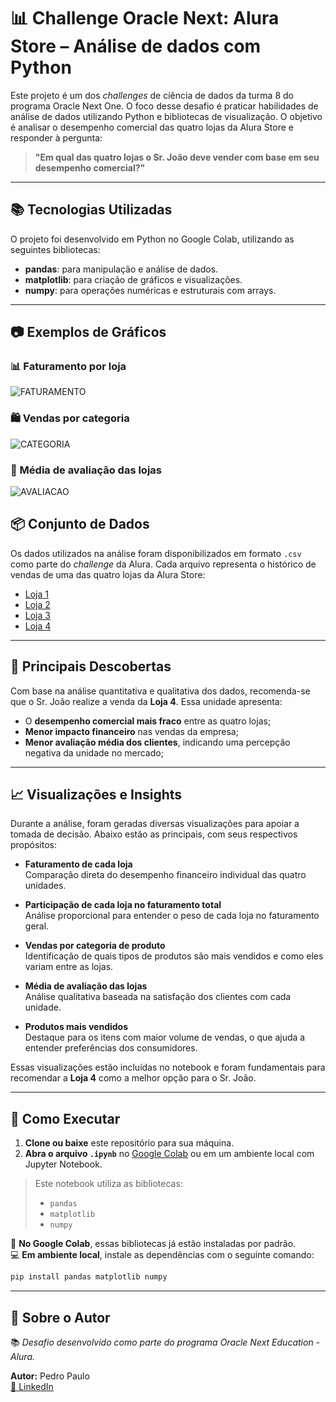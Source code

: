 
# 📊 Challenge Oracle Next: Alura Store – Análise de dados com Python

Este projeto é um dos *challenges* de ciência de dados da turma 8 do programa Oracle Next One. O foco desse desafio é praticar habilidades de análise de dados utilizando Python e bibliotecas de visualização. O objetivo é analisar o desempenho comercial das quatro lojas da Alura Store e responder à pergunta:

> **"Em qual das quatro lojas o Sr. João deve vender com base em seu desempenho comercial?"**

---

## 📚 Tecnologias Utilizadas

O projeto foi desenvolvido em Python no Google Colab, utilizando as seguintes bibliotecas:

- **pandas**: para manipulação e análise de dados.
- **matplotlib**: para criação de gráficos e visualizações.
- **numpy**: para operações numéricas e estruturais com arrays.

---

## 📷 Exemplos de Gráficos

### 📊 Faturamento por loja
![FATURAMENTO](imgs/FATURAMENTO.png)

### 🛍️ Vendas por categoria
![CATEGORIA](imgs/CATEGORIA.png)

### 🌟 Média de avaliação das lojas
![AVALIACAO](imgs/AVALIACAO.png)

## 📦 Conjunto de Dados

Os dados utilizados na análise foram disponibilizados em formato `.csv` como parte do *challenge* da Alura. Cada arquivo representa o histórico de vendas de uma das quatro lojas da Alura Store:

- [Loja 1](https://raw.githubusercontent.com/alura-es-cursos/challenge1-data-science/refs/heads/main/base-de-dados-challenge-1/loja_1.csv)
- [Loja 2](https://raw.githubusercontent.com/alura-es-cursos/challenge1-data-science/refs/heads/main/base-de-dados-challenge-1/loja_2.csv)
- [Loja 3](https://raw.githubusercontent.com/alura-es-cursos/challenge1-data-science/refs/heads/main/base-de-dados-challenge-1/loja_3.csv)
- [Loja 4](https://raw.githubusercontent.com/alura-es-cursos/challenge1-data-science/refs/heads/main/base-de-dados-challenge-1/loja_4.csv)

---

## 🧠 Principais Descobertas

Com base na análise quantitativa e qualitativa dos dados, recomenda-se que o Sr. João realize a venda da **Loja 4**. Essa unidade apresenta:

- O **desempenho comercial mais fraco** entre as quatro lojas;
- **Menor impacto financeiro** nas vendas da empresa;
- **Menor avaliação média dos clientes**, indicando uma percepção negativa da unidade no mercado;

---

## 📈 Visualizações e Insights

Durante a análise, foram geradas diversas visualizações para apoiar a tomada de decisão. Abaixo estão as principais, com seus respectivos propósitos:

- **Faturamento de cada loja**  
  Comparação direta do desempenho financeiro individual das quatro unidades.

- **Participação de cada loja no faturamento total**  
  Análise proporcional para entender o peso de cada loja no faturamento geral.

- **Vendas por categoria de produto**  
  Identificação de quais tipos de produtos são mais vendidos e como eles variam entre as lojas.

- **Média de avaliação das lojas**  
  Análise qualitativa baseada na satisfação dos clientes com cada unidade.

- **Produtos mais vendidos**  
  Destaque para os itens com maior volume de vendas, o que ajuda a entender preferências dos consumidores.

Essas visualizações estão incluídas no notebook e foram fundamentais para recomendar a **Loja 4** como a melhor opção para o Sr. João.

---

## 🚀 Como Executar

1. **Clone ou baixe** este repositório para sua máquina.
2. **Abra o arquivo `.ipynb`** no [Google Colab](https://colab.research.google.com/) ou em um ambiente local com Jupyter Notebook.

> Este notebook utiliza as bibliotecas:
> - `pandas`
> - `matplotlib`
> - `numpy`

📌 **No Google Colab**, essas bibliotecas já estão instaladas por padrão.  
💻 **Em ambiente local**, instale as dependências com o seguinte comando:

```bash
pip install pandas matplotlib numpy
```

---

## 👤 Sobre o Autor

📚 *Desafio desenvolvido como parte do programa Oracle Next Education - Alura.*

**Autor:** Pedro Paulo  
[🔗 LinkedIn](https://www.linkedin.com/in/olipedropaulo/)
